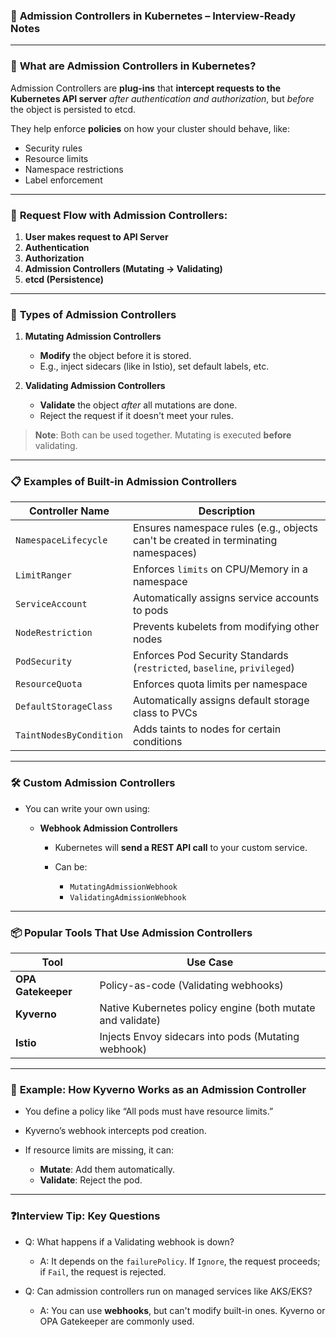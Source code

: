 ### 📌 **Admission Controllers in Kubernetes – Interview-Ready Notes**

---

### 🔷 **What are Admission Controllers in Kubernetes?**

Admission Controllers are **plug-ins** that **intercept requests to the Kubernetes API server** _after authentication and authorization_, but _before_ the object is persisted to etcd.

They help enforce **policies** on how your cluster should behave, like:

- Security rules
- Resource limits
- Namespace restrictions
- Label enforcement

---

### 🔄 **Request Flow with Admission Controllers:**

1. **User makes request to API Server**
2. **Authentication**
3. **Authorization**
4. **Admission Controllers (Mutating → Validating)**
5. **etcd (Persistence)**

---

### 🔧 **Types of Admission Controllers**

1. **Mutating Admission Controllers**

   - **Modify** the object before it is stored.
   - E.g., inject sidecars (like in Istio), set default labels, etc.

2. **Validating Admission Controllers**

   - **Validate** the object _after_ all mutations are done.
   - Reject the request if it doesn't meet your rules.

> **Note**: Both can be used together. Mutating is executed **before** validating.

---

### 📋 **Examples of Built-in Admission Controllers**

| Controller Name         | Description                                                                        |
| ----------------------- | ---------------------------------------------------------------------------------- |
| `NamespaceLifecycle`    | Ensures namespace rules (e.g., objects can't be created in terminating namespaces) |
| `LimitRanger`           | Enforces `limits` on CPU/Memory in a namespace                                     |
| `ServiceAccount`        | Automatically assigns service accounts to pods                                     |
| `NodeRestriction`       | Prevents kubelets from modifying other nodes                                       |
| `PodSecurity`           | Enforces Pod Security Standards (`restricted`, `baseline`, `privileged`)           |
| `ResourceQuota`         | Enforces quota limits per namespace                                                |
| `DefaultStorageClass`   | Automatically assigns default storage class to PVCs                                |
| `TaintNodesByCondition` | Adds taints to nodes for certain conditions                                        |

---

### 🛠️ **Custom Admission Controllers**

- You can write your own using:

  - **Webhook Admission Controllers**

    - Kubernetes will **send a REST API call** to your custom service.
    - Can be:

      - `MutatingAdmissionWebhook`
      - `ValidatingAdmissionWebhook`

---

### 📦 **Popular Tools That Use Admission Controllers**

| Tool               | Use Case                                                   |
| ------------------ | ---------------------------------------------------------- |
| **OPA Gatekeeper** | Policy-as-code (Validating webhooks)                       |
| **Kyverno**        | Native Kubernetes policy engine (both mutate and validate) |
| **Istio**          | Injects Envoy sidecars into pods (Mutating webhook)        |

---

### 📌 **Example: How Kyverno Works as an Admission Controller**

- You define a policy like “All pods must have resource limits.”
- Kyverno’s webhook intercepts pod creation.
- If resource limits are missing, it can:

  - **Mutate**: Add them automatically.
  - **Validate**: Reject the pod.

---

### ❓**Interview Tip: Key Questions**

- Q: What happens if a Validating webhook is down?

  - A: It depends on the `failurePolicy`. If `Ignore`, the request proceeds; if `Fail`, the request is rejected.

- Q: Can admission controllers run on managed services like AKS/EKS?

  - A: You can use **webhooks**, but can't modify built-in ones. Kyverno or OPA Gatekeeper are commonly used.
